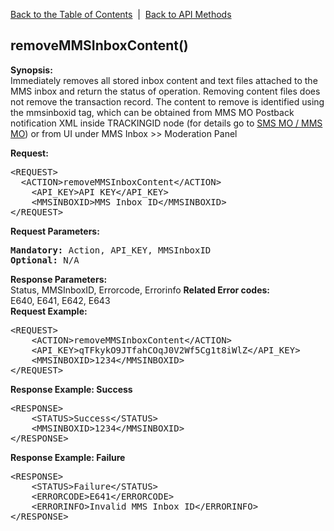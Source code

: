 <a href="/1.3/README.md">Back to the Table of Contents</a>&nbsp;&nbsp;|&nbsp;&nbsp;<a href="API_FUNCTIONS.md">Back to API Methods</a>
<h2>removeMMSInboxContent()</h2>
<p><strong>Synopsis:</strong><br />
Immediately removes all stored inbox content and text files attached to the MMS inbox and return the status of operation. Removing content files does not remove the transaction record. The content to remove is identified using the mmsinboxid tag, which can be obtained from MMS MO Postback notification XML inside TRACKINGID node (for details go to <a href="/SMS+MMS%20MO.md">SMS MO / MMS MO</a>) or from UI under MMS Inbox &gt;&gt; Moderation Panel</p>
<div><strong>Request:</strong></div>
<pre>&lt;REQUEST&gt;
  &lt;ACTION&gt;removeMMSInboxContent&lt;/ACTION&gt;
	&lt;API_KEY&gt;API KEY&lt;/API_KEY&gt;
	&lt;MMSINBOXID&gt;MMS Inbox ID&lt;/MMSINBOXID&gt;
&lt;/REQUEST&gt;</pre>
<div><strong>Request Parameters:</strong></div>
<pre><strong>Mandatory:</strong> Action, API_KEY, MMSInboxID
<strong>Optional:</strong> N/A</pre>
<strong>Response Parameters:</strong><br />
Status, MMSInboxID, Errorcode, Errorinfo
<strong>Related Error codes: </strong><br />
E640, E641, E642, E643
<div><strong>Request Example:</strong></div>
<pre>&lt;REQUEST&gt;
    &lt;ACTION&gt;removeMMSInboxContent&lt;/ACTION&gt;
    &lt;API_KEY&gt;qTFkykO9JTfahCOqJ0V2Wf5Cg1t8iWlZ&lt;/API_KEY&gt;
    &lt;MMSINBOXID&gt;1234&lt;/MMSINBOXID&gt;
&lt;/REQUEST&gt;</pre>
<div><strong>Response Example: Success</strong></div>
<pre>&lt;RESPONSE&gt;
    &lt;STATUS&gt;Success&lt;/STATUS&gt;
    &lt;MMSINBOXID&gt;1234&lt;/MMSINBOXID&gt;
&lt;/RESPONSE&gt;</pre>
<div><strong>Response Example: Failure</strong></div>
<pre>&lt;RESPONSE&gt;
    &lt;STATUS&gt;Failure&lt;/STATUS&gt;
    &lt;ERRORCODE&gt;E641&lt;/ERRORCODE&gt;
    &lt;ERRORINFO&gt;Invalid MMS Inbox ID&lt;/ERRORINFO&gt;
&lt;/RESPONSE&gt;</pre>
